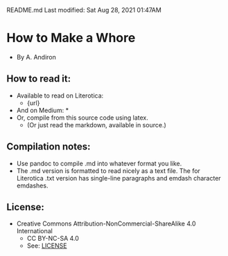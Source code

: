 README.md
Last modified: Sat Aug 28, 2021  01:47AM

# How to Make a Whore
* By A. Andiron

## How to read it:
* Available to read on Literotica:
	* {url}
* And on Medium:
	* 
* Or, compile from this source code using latex.
	* (Or just read the markdown, available in source.) 

## Compilation notes:
* Use pandoc to compile .md into whatever format you like.
* The .md version is formatted to read nicely as a text file. The for Literotica .txt version has single-line paragraphs and emdash character emdashes.

## License:
* Creative Commons Attribution-NonCommercial-ShareAlike 4.0 International
	* CC BY-NC-SA 4.0
	* See: [LICENSE](./LICENSE)


